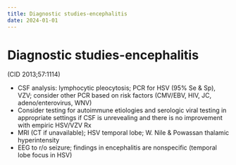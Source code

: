 ```yaml
---
title: Diagnostic studies-encephalitis
date: 2024-01-01
---
```

# Diagnostic studies-encephalitis

 (CID 2013;57:1114)
* CSF analysis: lymphocytic pleocytosis; PCR for HSV (95% Se & Sp), VZV; consider other PCR based on risk factors (CMV/EBV, HIV, JC, adeno/enterovirus, WNV)
* Consider testing for autoimmune etiologies and serologic viral testing in appropriate settings if CSF is unrevealing and there is no improvement with empiric HSV/VZV Rx
* MRI (CT if unavailable); HSV temporal lobe; W. Nile & Powassan thalamic hyperintensity
* EEG to r/o seizure; findings in encephalitis are nonspecific (temporal lobe focus in HSV)
